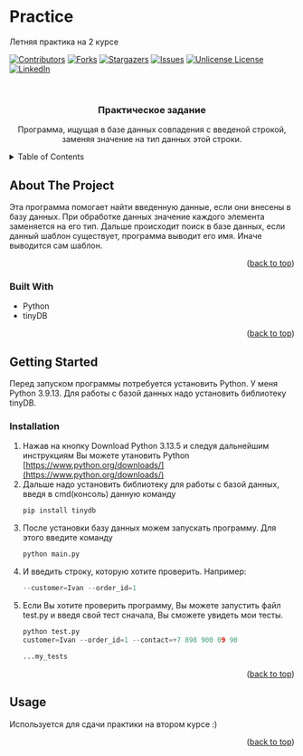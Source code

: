 # Practice
Летняя практика на 2 курсе

<!-- Improved compatibility of back to top link: See: https://github.com/othneildrew/Best-README-Template/pull/73 -->
<a id="readme-top"></a>
<!--
*** Thanks for checking out the Best-README-Template. If you have a suggestion
*** that would make this better, please fork the repo and create a pull request
*** or simply open an issue with the tag "enhancement".
*** Don't forget to give the project a star!
*** Thanks again! Now go create something AMAZING! :D
-->



<!-- PROJECT SHIELDS -->
<!--
*** I'm using markdown "reference style" links for readability.
*** Reference links are enclosed in brackets [ ] instead of parentheses ( ).
*** See the bottom of this document for the declaration of the reference variables
*** for contributors-url, forks-url, etc. This is an optional, concise syntax you may use.
*** https://www.markdownguide.org/basic-syntax/#reference-style-links
-->
[![Contributors][contributors-shield]][contributors-url]
[![Forks][forks-shield]][forks-url]
[![Stargazers][stars-shield]][stars-url]
[![Issues][issues-shield]][issues-url]
[![Unlicense License][license-shield]][license-url]
[![LinkedIn][linkedin-shield]][linkedin-url]



<!-- PROJECT LOGO -->
<br />
<div align="center">
  <h3 align="center">Практическое задание</h3>

  <p align="center">
    Программа, ищущая в базе данных совпадения с введеной строкой, заменяя значение на тип данных этой строки.
    <br />
  </p>
</div>



<!-- TABLE OF CONTENTS -->
<details>
  <summary>Table of Contents</summary>
  <ol>
    <li>
      <a href="#about-the-project">About The Project</a>
      <ul>
        <li><a href="#built-with">Built With</a></li>
      </ul>
    </li>
    <li>
      <a href="#getting-started">Getting Started</a>
      <ul>
        <li><a href="#prerequisites">Prerequisites</a></li>
        <li><a href="#installation">Installation</a></li>
      </ul>
    </li>
    <li><a href="#usage">Usage</a></li>
  </ol>
</details>



<!-- ABOUT THE PROJECT -->
## About The Project


Эта программа помогает найти введенную данные, если они внесены в базу данных. 
При обработке данных значение каждого элемента заменяется на его тип. Дальше происходит поиск в базе данных, если данный шаблон существует, программа выводит его имя. Иначе выводится сам шаблон.


<p align="right">(<a href="#readme-top">back to top</a>)</p>



### Built With

* Python
* tinyDB

<p align="right">(<a href="#readme-top">back to top</a>)</p>



<!-- GETTING STARTED -->
## Getting Started

Перед запуском программы потребуется установить Python. У меня Python 3.9.13. 
Для работы с базой данных надо установить библиотеку tinyDB.


### Installation


1. Нажав на кнопку Download Python 3.13.5 и следуя дальнейшим инструкциям Вы можете утановить Python  [https://www.python.org/downloads/](https://www.python.org/downloads/)
2. Дальше надо установить библиотеку для работы с базой данных, введя в cmd(консоль) данную команду
   ```sh
   pip install tinydb
   ```
3. После установки базу данных можем запускать программу. Для этого введите команду
   ```sh
   python main.py
   ```
4. И введить строку, которую хотите проверить. Например:
   ```python
   --customer=Ivan --order_id=1
   ```
5. Если Вы хотите проверить программу, Вы можете запустить файл test.py и введя свой тест сначала, Вы сможете увидеть мои тесты.
   ```python
   python test.py
   customer=Ivan --order_id=1 --contact=+7 898 900 09 90

   ...my_tests
   ```

<p align="right">(<a href="#readme-top">back to top</a>)</p>



<!-- USAGE EXAMPLES -->
## Usage

Используется для сдачи практики на втором курсе :)


<p align="right">(<a href="#readme-top">back to top</a>)</p>





<!-- MARKDOWN LINKS & IMAGES -->
<!-- https://www.markdownguide.org/basic-syntax/#reference-style-links -->
[contributors-shield]: https://img.shields.io/github/contributors/othneildrew/Best-README-Template.svg?style=for-the-badge
[contributors-url]: https://github.com/othneildrew/Best-README-Template/graphs/contributors
[forks-shield]: https://img.shields.io/github/forks/othneildrew/Best-README-Template.svg?style=for-the-badge
[forks-url]: https://github.com/othneildrew/Best-README-Template/network/members
[stars-shield]: https://img.shields.io/github/stars/othneildrew/Best-README-Template.svg?style=for-the-badge
[stars-url]: https://github.com/othneildrew/Best-README-Template/stargazers
[issues-shield]: https://img.shields.io/github/issues/othneildrew/Best-README-Template.svg?style=for-the-badge
[issues-url]: https://github.com/othneildrew/Best-README-Template/issues
[license-shield]: https://img.shields.io/github/license/othneildrew/Best-README-Template.svg?style=for-the-badge
[license-url]: https://github.com/othneildrew/Best-README-Template/blob/master/LICENSE.txt
[linkedin-shield]: https://img.shields.io/badge/-LinkedIn-black.svg?style=for-the-badge&logo=linkedin&colorB=555
[linkedin-url]: https://linkedin.com/in/othneildrew
[product-screenshot]: images/screenshot.png
[Next.js]: https://img.shields.io/badge/next.js-000000?style=for-the-badge&logo=nextdotjs&logoColor=white
[Next-url]: https://nextjs.org/
[React.js]: https://img.shields.io/badge/React-20232A?style=for-the-badge&logo=react&logoColor=61DAFB
[React-url]: https://reactjs.org/
[Vue.js]: https://img.shields.io/badge/Vue.js-35495E?style=for-the-badge&logo=vuedotjs&logoColor=4FC08D
[Vue-url]: https://vuejs.org/
[Angular.io]: https://img.shields.io/badge/Angular-DD0031?style=for-the-badge&logo=angular&logoColor=white
[Angular-url]: https://angular.io/
[Svelte.dev]: https://img.shields.io/badge/Svelte-4A4A55?style=for-the-badge&logo=svelte&logoColor=FF3E00
[Svelte-url]: https://svelte.dev/
[Laravel.com]: https://img.shields.io/badge/Laravel-FF2D20?style=for-the-badge&logo=laravel&logoColor=white
[Laravel-url]: https://laravel.com
[Bootstrap.com]: https://img.shields.io/badge/Bootstrap-563D7C?style=for-the-badge&logo=bootstrap&logoColor=white
[Bootstrap-url]: https://getbootstrap.com
[JQuery.com]: https://img.shields.io/badge/jQuery-0769AD?style=for-the-badge&logo=jquery&logoColor=white
[JQuery-url]: https://jquery.com 
